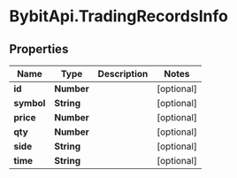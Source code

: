 # BybitApi.TradingRecordsInfo

## Properties
Name | Type | Description | Notes
------------ | ------------- | ------------- | -------------
**id** | **Number** |  | [optional] 
**symbol** | **String** |  | [optional] 
**price** | **Number** |  | [optional] 
**qty** | **Number** |  | [optional] 
**side** | **String** |  | [optional] 
**time** | **String** |  | [optional] 


